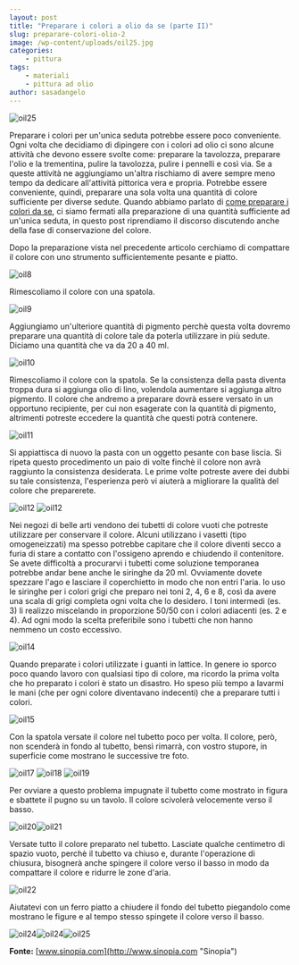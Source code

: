 ```yaml
---
layout: post
title: "Preparare i colori a olio da se (parte II)"
slug: preparare-colori-olio-2
image: /wp-content/uploads/oil25.jpg
categories:
    - pittura
tags:
    - materiali
    - pittura ad olio
author: sasadangelo
---
```


![oil25](https://www.disegnoepittura.it/wp-content/uploads/oil25.jpg "oil25")

Preparare i colori per un'unica seduta potrebbe essere poco conveniente. Ogni volta che decidiamo di dipingere con i colori ad olio ci sono alcune attività che devono essere svolte come: preparare la tavolozza, preparare l'olio e la trementina, pulire la tavolozza, pulire i pennelli e così via. Se a queste attività ne aggiungiamo un'altra rischiamo di avere sempre meno tempo da dedicare all'attività pittorica vera e propria. Potrebbe essere conveniente, quindi, preparare una sola volta una quantità di colore sufficiente per diverse sedute. Quando abbiamo parlato di [come preparare i colori da se](https://www.disegnoepittura.it/preparare-colori-olio/), ci siamo fermati alla preparazione di una quantità sufficiente ad un'unica seduta, in questo post riprendiamo il discorso discutendo anche della fase di conservazione del colore.

Dopo la preparazione vista nel precedente articolo cerchiamo di compattare il colore con uno strumento sufficientemente pesante e piatto.

![oil8](https://www.disegnoepittura.it/wp-content/uploads/oil8.jpg "oil8")

Rimescoliamo il colore con una spatola.

![oil9](https://www.disegnoepittura.it/wp-content/uploads/oil9.jpg "oil9")

Aggiungiamo un'ulteriore quantità di pigmento perchè questa volta dovremo preparare una quantità di colore tale da poterla utilizzare in più sedute. Diciamo una quantità che va da 20 a 40 ml.

![oil10](https://www.disegnoepittura.it/wp-content/uploads/oil10.jpg "oil10")

Rimescoliamo il colore con la spatola. Se la consistenza della pasta diventa troppa dura si aggiunga olio di lino, volendola aumentare si aggiunga altro pigmento. Il colore che andremo a preparare dovrà essere versato in un opportuno recipiente, per cui non esagerate con la quantità di pigmento, altrimenti potreste eccedere la quantità che questi potrà contenere.

![oil11](https://www.disegnoepittura.it/wp-content/uploads/oil11.jpg "oil11")

Si appiattisca di nuovo la pasta con un oggetto pesante con base liscia. Si ripeta questo procedimento un paio di volte finchè il colore non avrà raggiunto la consistenza desiderata. Le prime volte potreste avere dei dubbi su tale consistenza, l'esperienza però vi aiuterà a migliorare la qualità del colore che preparerete.

![oil12](https://www.disegnoepittura.it/wp-content/uploads/oil12.jpg "oil12") ![oil12](https://www.disegnoepittura.it/wp-content/uploads/oil13.jpg "oil13")

Nei negozi di belle arti vendono dei tubetti di colore vuoti che potreste utilizzare per conservare il colore. Alcuni utilizzano i vasetti (tipo omogeneizzati) ma spesso potrebbe capitare che il colore diventi secco a furia di stare a contatto con l'ossigeno aprendo e chiudendo il contenitore. Se avete difficoltà a procurarvi i tubetti come soluzione temporanea potrebbe andar bene anche le siringhe da 20 ml. Ovviamente dovete spezzare l'ago e lasciare il coperchietto in modo che non entri l'aria. Io uso le siringhe per i colori grigi che preparo nei toni 2, 4, 6 e 8, così da avere una scala di grigi completa ogni volta che lo desidero. I toni intermedi (es. 3) li realizzo miscelando in proporzione 50/50 con i colori adiacenti (es. 2 e 4). Ad ogni modo la scelta preferibile sono i tubetti che non hanno nemmeno un costo eccessivo.

![oil14](https://www.disegnoepittura.it/wp-content/uploads/oil14.jpg "oil14")

Quando preparate i colori utilizzate i guanti in lattice. In genere io sporco poco quando lavoro con qualsiasi tipo di colore, ma ricordo la prima volta che ho preparato i colori è stato un disastro. Ho speso più tempo a lavarmi le mani (che per ogni colore diventavano indecenti) che a preparare tutti i colori.

![oil15](https://www.disegnoepittura.it/wp-content/uploads/oil15.jpg "oil15")

Con la spatola versate il colore nel tubetto poco per volta. Il colore, però, non scenderà in fondo al tubetto, bensì rimarrà, con vostro stupore, in superficie come mostrano le successive tre foto.

![oil17](https://www.disegnoepittura.it/wp-content/uploads/oil17.jpg "oil17") ![oil18](https://www.disegnoepittura.it/wp-content/uploads/oil18.jpg "oil18") ![oil19](https://www.disegnoepittura.it/wp-content/uploads/oil19.jpg "oil19")

Per ovviare a questo problema impugnate il tubetto come mostrato in figura e sbattete il pugno su un tavolo. Il colore scivolerà velocemente verso il basso.

![oil20](https://www.disegnoepittura.it/wp-content/uploads/oil20.jpg "oil20")![oil21](https://www.disegnoepittura.it/wp-content/uploads/oil21.jpg "oil21")

Versate tutto il colore preparato nel tubetto. Lasciate qualche centimetro di spazio vuoto, perchè il tubetto va chiuso e, durante l'operazione di chiusura, bisognerà anche spingere il colore verso il basso in modo da compattare il colore e ridurre le zone d'aria.

![oil22](https://www.disegnoepittura.it/wp-content/uploads/oil22.jpg "oil22")

Aiutatevi con un ferro piatto a chiudere il fondo del tubetto piegandolo come mostrano le figure e al tempo stesso spingete il colore verso il basso.

![oil24](https://www.disegnoepittura.it/wp-content/uploads/oil23.jpg "oil23")![oil24](https://www.disegnoepittura.it/wp-content/uploads/oil24.jpg "oil24")![oil25](https://www.disegnoepittura.it/wp-content/uploads/oil25.jpg "oil25")

**Fonte:** [www.sinopia.com](http://www.sinopia.com "Sinopia")
